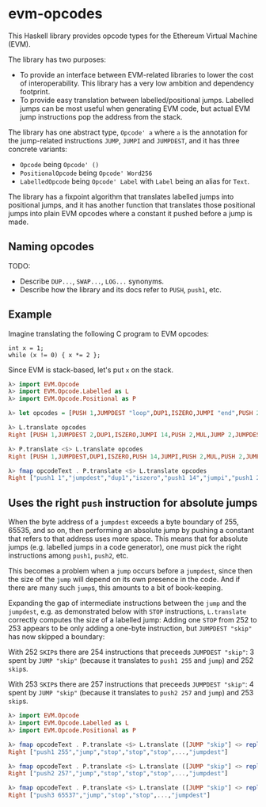 # evm-opcodes

This Haskell library provides opcode types for the Ethereum Virtual Machine (EVM).

The library has two purposes:

 - To provide an interface between EVM-related libraries to lower the cost of
   interoperability. This library has a very low ambition and dependency footprint.
 - To provide easy translation between labelled/positional jumps. Labelled jumps
   can be most useful when generating EVM code, but actual EVM jump instructions
   pop the address from the stack.

The library has one abstract type, `Opcode' a` where `a` is the annotation for
the jump-related instructions `JUMP`, `JUMPI` and `JUMPDEST`, and it has three
concrete variants:

 - `Opcode` being `Opcode' ()`
 - `PositionalOpcode` being `Opcode' Word256`
 - `LabelledOpcode` being `Opcode' Label` with `Label` being an alias for `Text`.

The library has a fixpoint algorithm that translates labelled jumps into
positional jumps, and it has another function that translates those positional
jumps into plain EVM opcodes where a constant it pushed before a jump is made.

## Naming opcodes

TODO:
 - Describe `DUP...`, `SWAP...`, `LOG...` synonyms.
 - Describe how the library and its docs refer to `PUSH`, `push1`, etc.

## Example

Imagine translating the following C program to EVM opcodes:

```
int x = 1;
while (x != 0) { x *= 2 };
```

Since EVM is stack-based, let's put `x` on the stack.

```haskell
λ> import EVM.Opcode
λ> import EVM.Opcode.Labelled as L
λ> import EVM.Opcode.Positional as P

λ> let opcodes = [PUSH 1,JUMPDEST "loop",DUP1,ISZERO,JUMPI "end",PUSH 2,MUL,JUMP "loop",JUMPDEST "end"]

λ> L.translate opcodes
Right [PUSH 1,JUMPDEST 2,DUP1,ISZERO,JUMPI 14,PUSH 2,MUL,JUMP 2,JUMPDEST 14]

λ> P.translate <$> L.translate opcodes
Right [PUSH 1,JUMPDEST,DUP1,ISZERO,PUSH 14,JUMPI,PUSH 2,MUL,PUSH 2,JUMP,JUMPDEST]

λ> fmap opcodeText . P.translate <$> L.translate opcodes
Right ["push1 1","jumpdest","dup1","iszero","push1 14","jumpi","push1 2","mul","push1 2","jump","jumpdest"]
```

## Uses the right `push` instruction for absolute jumps

When the byte address of a `jumpdest` exceeds a byte boundary of 255, 65535,
and so on, then performing an absolute jump by pushing a constant that refers
to that address uses more space.  This means that for absolute jumps (e.g.
labelled jumps in a code generator), one must pick the right instructions among
`push1`, `push2`, etc.

This becomes a problem when a `jump` occurs before a `jumpdest`, since then the
size of the `jump` will depend on its own presence in the code. And if there
are many such `jump`s, this amounts to a bit of book-keeping.

Expanding the gap of intermediate instructions between the `jump` and the
`jumpdest`, e.g. as demonstrated below with `STOP` instructions, `L.translate`
correctly computes the size of a labelled jump: Adding one `STOP` from 252 to
253 appears to be only adding a one-byte instruction, but `JUMPDEST "skip"` has
now skipped a boundary:

With 252 `SKIP`s there are 254 instructions that preceeds `JUMPDEST "skip"`: 3
spent by `JUMP "skip"` (because it translates to `push1 255` and `jump`) and
252 `skip`s.

With 253 `SKIP`s there are 257 instructions that preceeds `JUMPDEST "skip"`: 4
spent by `JUMP "skip"` (because it translates to `push2 257` and `jump`) and
253 `skip`s.

```haskell
λ> import EVM.Opcode
λ> import EVM.Opcode.Labelled as L
λ> import EVM.Opcode.Positional as P

λ> fmap opcodeText . P.translate <$> L.translate ([JUMP "skip"] <> replicate 252 STOP <> [JUMPDEST "skip"])
Right ["push1 255","jump","stop","stop","stop",...,"jumpdest"]

λ> fmap opcodeText . P.translate <$> L.translate ([JUMP "skip"] <> replicate 253 STOP <> [JUMPDEST "skip"])
Right ["push2 257","jump","stop","stop","stop",...,"jumpdest"]

λ> fmap opcodeText . P.translate <$> L.translate ([JUMP "skip"] <> replicate 65532 STOP <> [JUMPDEST "skip"])
Right ["push3 65537","jump","stop","stop",...,"jumpdest"]
```
